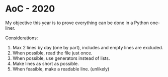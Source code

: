 # AoC - 2020  

My objective this year is to prove everything can be done in a Python one-liner.  

Considerations:  
1. Max 2 lines by day (one by part), includes and empty lines are excluded.
2. When possible, read the file just once.
3. When possible, use generators instead of lists.
4. Make lines as short as possible.
5. When feasible, make a readable line. (unlikely)
